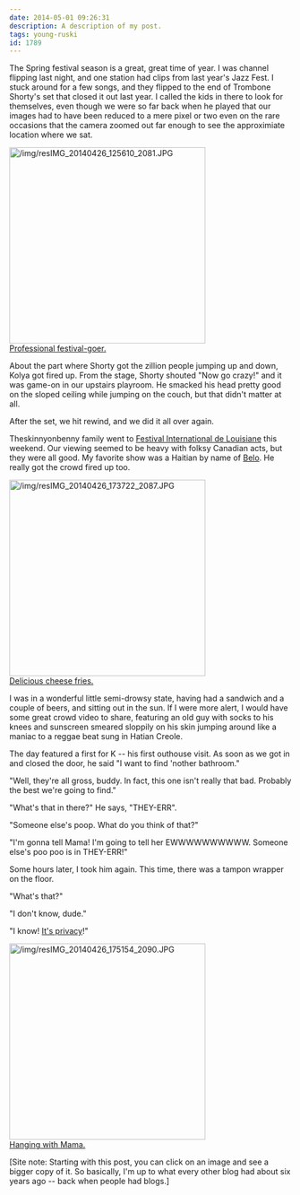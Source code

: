 ```yaml
---
date: 2014-05-01 09:26:31
description: A description of my post.
tags: young-ruski
id: 1789
---
```

The Spring festival season is a great, great time of year.  I was channel flipping last night, and one station had clips from last year's Jazz Fest.  I stuck around for a few songs, and they flipped to the end of Trombone Shorty's set that closed it out last year.  I called the kids in there to look for themselves, even though we were so far back when he played that our images had to have been reduced to a mere pixel or two even on the rare occasions that the camera zoomed out far enough to see the approximiate location where we sat.
<!--more-->
<a class="lightview alignright" href="/img/resIMG_20140426_125610_2081.JPG" data-lightview-caption="Professional festival-goer." data-lightview-group="group1"><img src="/img/resIMG_20140426_125610_2081.JPG" alt="/img/resIMG_20140426_125610_2081.JPG" width="350px"><br><span class="caption alignleft">Professional festival-goer.</span></a>

About the part where Shorty got the zillion people jumping up and down, Kolya got fired up.  From the stage, Shorty shouted "Now go crazy!" and it was game-on in our upstairs playroom.  He smacked his head pretty good on the sloped ceiling while jumping on the couch, but that didn't matter at all.  

After the set, we hit rewind, and we did it all over again.

Theskinnyonbenny family went to <a href="https://www.festivalinternational.com/site.php" target="_blank">Festival International de Louisiane</a> this weekend.  Our viewing seemed to be heavy with folksy Canadian acts, but they were all good.  My favorite show was a Haitian by name of <a href="https://www.youtube.com/watch?v=Y-8NVnlIs30" target="_blank">Belo</a>.  He really got the crowd fired up too.  

<a class="lightview alignright" href="/img/resIMG_20140426_173722_2087.JPG" data-lightview-caption="Delicious cheese fries." data-lightview-group="group1"><img src="/img/resIMG_20140426_173722_2087.JPG" alt="/img/resIMG_20140426_173722_2087.JPG" height="350px"><br><span class="caption alignleft">Delicious cheese fries.</span></a>

I was in a wonderful little semi-drowsy state, having had a sandwich and a couple of beers, and sitting out in the sun.  If I were more alert, I would have some great crowd video to share, featuring an old guy with socks to his knees and sunscreen smeared sloppily on his skin jumping around like a maniac to a reggae beat sung in Hatian Creole.

The day featured a first for K -- his first outhouse visit.  As soon as we got in and closed the door, he said "I want to find 'nother bathroom."

"Well, they're all gross, buddy.  In fact, this one isn't really that bad.  Probably the best we're going to find."

"What's that in there?"  He says, "THEY-ERR".

"Someone else's poop.  What do you think of that?"

"I'm gonna tell Mama!  I'm going to tell her EWWWWWWWWWW.  Someone else's poo poo is in THEY-ERR!"

Some hours later, I took him again.  This time, there was a tampon wrapper on the floor.

"What's that?"

"I don't know, dude."

"I know!  <a href="http://theskinnyonbenny.com/blog2/archives/1778">It's privacy</a>!"

<a class="lightview alignright" href="/img/resIMG_20140426_175154_2090.JPG" data-lightview-caption="Hanging with Mama." data-lightview-group="group1"><img src="/img/resIMG_20140426_175154_2090.JPG" alt="/img/resIMG_20140426_175154_2090.JPG" width="350px"><br><span class="caption alignleft">Hanging with Mama.</span></a>

[Site note:  Starting with this post, you can click on an image and see a bigger copy of it.  So basically, I'm up to what every other blog had about six years ago -- back when people had blogs.]

